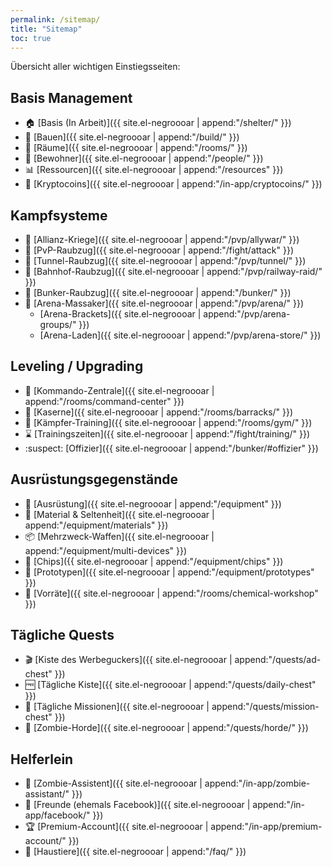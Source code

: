 ```yaml
---
permalink: /sitemap/
title: "Sitemap"
toc: true
---
```


Übersicht aller wichtigen Einstiegsseiten:

## Basis Management

* :house: [Basis (In Arbeit)]({{ site.el-negroooar | append:"/shelter/" }})
* :construction: [Bauen]({{ site.el-negroooar | append:"/build/" }})
* :door: [Räume]({{ site.el-negroooar | append:"/rooms/" }})
* :couple: [Bewohner]({{ site.el-negroooar | append:"/people/" }})
* :bar_chart: [Ressourcen]({{ site.el-negroooar | append:"/resources" }})
* :gem: [Kryptocoins]({{ site.el-negroooar | append:"/in-app/cryptocoins/" }})
 
## Kampfsysteme

* :circus_tent: [Allianz-Kriege]({{ site.el-negroooar | append:"/pvp/allywar/" }}) 
* :punch: [PvP-Raubzug]({{ site.el-negroooar | append:"/fight/attack" }}) 
* :flower_playing_cards: [Tunnel-Raubzug]({{ site.el-negroooar | append:"/pvp/tunnel/" }}) 
* :station: [Bahnhof-Raubzug]({{ site.el-negroooar | append:"/pvp/railway-raid/" }})
* :japanese_castle: [Bunker-Raubzug]({{ site.el-negroooar | append:"/bunker/" }})
* :crown: [Arena-Massaker]({{ site.el-negroooar | append:"/pvp/arena/" }}) 
  * [Arena-Brackets]({{ site.el-negroooar | append:"/pvp/arena-groups/" }})
  * [Arena-Laden]({{ site.el-negroooar | append:"/pvp/arena-store/" }}) 
 
## Leveling / Upgrading

* :european_castle: [Kommando-Zentrale]({{ site.el-negroooar | append:"/rooms/command-center" }})
* :raised_hands: [Kaserne]({{ site.el-negroooar | append:"/rooms/barracks/" }})
* :muscle: [Kämpfer-Training]({{ site.el-negroooar | append:"/rooms/gym/" }})
* :hourglass: [Trainingszeiten]({{ site.el-negroooar | append:"/fight/training/" }})
* :suspect: [Offizier]({{ site.el-negroooar | append:"/bunker/#offizier" }}) 

## Ausrüstungsgegenstände

* :kimono: [Ausrüstung]({{ site.el-negroooar | append:"/equipment" }})
* :gift_heart: [Material & Seltenheit]({{ site.el-negroooar | append:"/equipment/materials" }})
* :package: [Mehrzweck-Waffen]({{ site.el-negroooar | append:"/equipment/multi-devices" }})
* :name_badge: [Chips]({{ site.el-negroooar | append:"/equipment/chips" }})
* :beginner: [Prototypen]({{ site.el-negroooar | append:"/equipment/prototypes" }})
* :syringe: [Vorräte]({{ site.el-negroooar | append:"/rooms/chemical-workshop" }})

## Tägliche Quests

* :clapper: [Kiste des Werbeguckers]({{ site.el-negroooar | append:"/quests/ad-chest" }})
* :free: [Tägliche Kiste]({{ site.el-negroooar | append:"/quests/daily-chest" }})
* :twisted_rightwards_arrows: [Tägliche Missionen]({{ site.el-negroooar | append:"/quests/mission-chest" }})
* :japanese_ogre: [Zombie-Horde]({{ site.el-negroooar | append:"/quests/horde/" }})

## Helferlein

* :japanese_goblin: [Zombie-Assistent]({{ site.el-negroooar | append:"/in-app/zombie-assistant/" }})
* :blue_book: [Freunde (ehemals Facebook)]({{ site.el-negroooar | append:"/in-app/facebook/" }})
* :trophy: [Premium-Account]({{ site.el-negroooar | append:"/in-app/premium-account/" }})
* :dog: [Haustiere]({{ site.el-negroooar | append:"/faq/" }})
